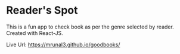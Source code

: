 # Reader's Spot

This is a fun app to check book as per the genre selected by reader. Created with React-JS.

Live Url: https://mrunal3.github.io/goodbooks/
